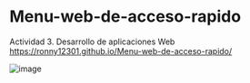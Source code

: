 # Menu-web-de-acceso-rapido
Actividad 3. Desarrollo de aplicaciones Web
https://ronny12301.github.io/Menu-web-de-acceso-rapido/

![image](https://github.com/Ronny12301/Menu-web-de-acceso-rapido/assets/100802754/5770b307-7789-4c28-b7f2-22be77cb3793)
